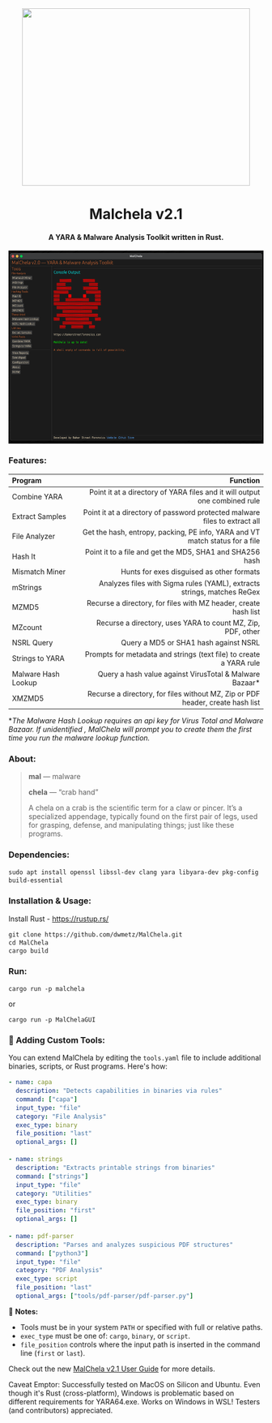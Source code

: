 <div align="center">
 <img style="padding:0;vertical-align:bottom;" height="350" width="450" src="/images/malchela.png"/>
 <p>
 <h1>
  Malchela v2.1
 </h1>
  <h4>
      A YARA & Malware Analysis Toolkit written in Rust.
   </h4>
<p>
<p>
 </div>
<div align="center">
  <img style="padding:0;vertical-align:bottom;" height="381" width="554" src="/images/malchela_featured.png"/>
  <div align="left">
  <h3>
   Features:
  </h3>

| Program  | Function |
| :-------------------  | ----------: |
| Combine YARA	| Point it at a directory of YARA files and it will output one combined rule|
| Extract Samples | Point it at a directory of password protected malware files to extract all|
| File Analyzer | Get the hash, entropy, packing, PE info, YARA and VT match status for a file |
| Hash It | Point it to a file and get the MD5, SHA1 and SHA256 hash|
| Mismatch Miner | Hunts for exes disguised as other formats|
| mStrings | Analyzes files with Sigma rules (YAML), extracts strings, matches ReGex |
| MZMD5 | Recurse a directory, for files with MZ header, create hash list|
| MZcount | Recurse a directory, uses YARA to count MZ, Zip, PDF, other| 
| NSRL Query | Query a MD5 or SHA1 hash against NSRL|
| Strings to YARA | Prompts for metadata and strings (text file) to create a YARA rule|
| Malware Hash Lookup | Query a hash value against VirusTotal & Malware Bazaar*|
| XMZMD5 | Recurse a directory, for files without MZ, Zip or PDF header, create hash list|

**The Malware Hash Lookup requires an api key for Virus Total and Malware Bazaar.  If unidentified , MalChela will prompt you to create them the first time you run the malware lookup function.*


<h3>
   About:
   </h3>

> **mal** — malware</p>
> **chela** — “crab hand”</p>
> A chela on a crab is the scientific term for a claw or pincer. It’s a specialized appendage, typically found on the first pair of legs, used for grasping, defense, and manipulating things;  just like these programs.

<h3>
Dependencies:
</h3>

```
sudo apt install openssl libssl-dev clang yara libyara-dev pkg-config build-essential
```

<h3>
Installation & Usage:
</h3>

Install Rust - https://rustup.rs/</p>

```
git clone https://github.com/dwmetz/MalChela.git
cd MalChela
cargo build
```

<h3>
Run:
</h3>

```
cargo run -p malchela

```
or 

```
cargo run -p MalChelaGUI

```
<h3>🔧 Adding Custom Tools:</h3>

You can extend MalChela by editing the `tools.yaml` file to include additional binaries, scripts, or Rust programs. Here's how:

```yaml
- name: capa
  description: "Detects capabilities in binaries via rules"
  command: ["capa"]
  input_type: "file"
  category: "File Analysis"
  exec_type: binary
  file_position: "last"
  optional_args: []

- name: strings
  description: "Extracts printable strings from binaries"
  command: ["strings"]
  input_type: "file"
  category: "Utilities"
  exec_type: binary
  file_position: "first"
  optional_args: []

- name: pdf-parser
  description: "Parses and analyzes suspicious PDF structures"
  command: ["python3"]
  input_type: "file"
  category: "PDF Analysis"
  exec_type: script
  file_position: "last"
  optional_args: ["tools/pdf-parser/pdf-parser.py"]
```

📝 **Notes:**
- Tools must be in your system `PATH` or specified with full or relative paths.
- `exec_type` must be one of: `cargo`, `binary`, or `script`.
- `file_position` controls where the input path is inserted in the command line (`first` or `last`).

Check out the new [MalChela v2.1 User Guide](https://github.com/dwmetz/MalChela/blob/main/docs/MalChela_User_Guide_v2.1.md) for more details.


Caveat Emptor:
Successfully tested on MacOS on Silicon and Ubuntu. Even though it's Rust (cross-platform), Windows is problematic based on different requirements for YARA64.exe. Works on Windows in WSL! Testers (and contributors) appreciated.
